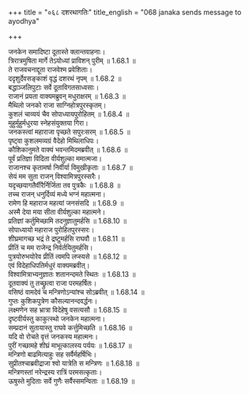 +++
title = "०६८ दशरथागतिः"
title_english = "068 janaka sends message to ayodhya"

+++

जनकेन समादिष्टा दूतास्ते क्लान्तवाहनाः।  
त्रिरात्रमुषिता मार्गे तेऽयोध्यां प्राविशन् पुरीम् ॥ 1.68.1 ॥   
ते राजवचनाद्दूता राजवेश्म प्रवेशिताः।  
ददृशुर्देवसङ्काशं वृद्धं दशरथं नृपम् ॥ 1.68.2 ॥   
बद्धाञ्जलिपुटाः सर्वे दूताविगतसाध्वसाः।  
राजानं प्रयता वाक्यमब्रुवन् मधुराक्षरम् ॥ 1.68.3 ॥   
मैथिलो जनको राजा साग्निहोत्रपुरस्कृतम्।  
कुशलं चाव्ययं चैव सोपाध्यायपुरोहितम् ॥ 1.68.4 ॥   
मुहुर्मुहुर्मधुरया स्नेहसंयुक्तया गिरा।  
जनकस्त्वां महाराजा पृच्छते सपुरःसरम् ॥ 1.68.5 ॥   
पृष्ट्वा कुशलमव्यग्रं वैदेहो मिथिलाधिपः।  
कौशिकानुमते वाक्यं भवन्तमिदमब्रवीत् ॥ 1.68.6 ॥   
पूर्वं प्रतिज्ञा विदिता वीर्यशुल्का ममात्मजा।  
राजानश्च कृतामर्षा निर्वीर्या विमुखीकृताः ॥ 1.68.7 ॥   
सेयं मम सुता राजन् विश्वामित्रपुरस्सरैः।  
यदृच्छयागतैर्वीरैर्निर्जिता तव पुत्रकैः ॥ 1.68.8 ॥   
तच्च राजन् धनुर्दिव्यं मध्ये भग्नं महात्मना।  
रामेण हि महाराज महत्यां जनसंसदि ॥ 1.68.9 ॥   
अस्मै देया मया सीता वीर्यशुल्का महात्मने।  
प्रतिज्ञां कर्तुमिच्छामि तदनुज्ञातुमर्हसि ॥ 1.68.10 ॥   
सोपाध्यायो महाराज पुरोहितपुरस्सरः।  
शीघ्रमागच्छ भद्रं ते द्रष्टुमर्हसि राघवौ ॥ 1.68.11 ॥   
प्रीतिं च मम राजेन्द्र निर्वर्तयितुमर्हसि।  
पुत्रयोरुभयोरेव प्रीतिं त्वमपि लप्स्यसे ॥ 1.68.12 ॥   
एवं विदेहाधिपतिर्मधुरं वाक्यमब्रवीत्।  
विश्वामित्राभ्यनुज्ञातः शतानन्दमते स्थितः ॥ 1.68.13 ॥   
दूतवाक्यं तु तच्छ्रुत्वा राजा परमहर्षितः।  
वसिष्ठं वामदेवं च मन्त्रिणोऽन्यांश्च सोऽब्रवीत् ॥ 1.68.14 ॥   
गुप्तः कुशिकपुत्रेण कौसल्यानन्दवर्द्धनः।  
लक्ष्मणेन सह भ्रात्रा विदेहेषु वसत्यसौ ॥ 1.68.15 ॥   
दृष्टवीर्यस्तु काकुत्स्थो जनकेन महात्मना।  
सम्प्रदानं सुतायास्तु राघवे कर्त्तुमिच्छति ॥ 1.68.16 ॥   
यदि वो रोचते वृत्तं जनकस्य महात्मनः।  
पुरीं गच्छामहे शीघ्रं माभूत्कालस्य पर्ययः ॥ 1.68.17 ॥   
मन्त्रिणो बाढमित्याहुः सह सर्वैर्महर्षिभिः।  
सुप्रीतश्चाब्रवीद्राजा श्वो यात्रेति स मन्त्रिणः ॥ 1.68.18 ॥   
मन्त्रिणस्तां नरेन्द्रस्य रात्रिं परमसत्कृताः।  
ऊषुस्ते मुदिताः सर्वे गुणैः सर्वैस्समन्विताः ॥ 1.68.19 ॥   
